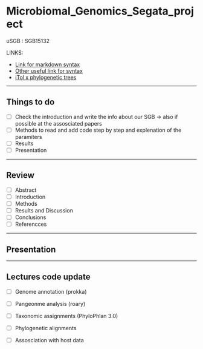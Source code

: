# Microbiomal_Genomics_Segata_project 
uSGB : SGB15132

LINKS:
* [Link for markdown syntax](https://docs.moodle.org/401/en/Markdown) 
* [Other useful link for syntax](https://github.blog/2014-04-28-task-lists-in-all-markdown-documents/)
* [iTol x phylogenetic trees](https://itol.embl.de/)

---

## Things to do 
- [ ] Check the introduction and write the info about our SGB -> also if possible at the assosciated papers
- [ ] Methods to read and add code step by step and explenation of the paramiters 
- [ ] Results
- [ ] Presentation   

---

## Review 
- [ ] Abstract
- [ ] Introduction
- [ ] Methods
- [ ] Results and Discussion 
- [ ] Conclusions
- [ ] Referencces 

---

## Presentation 

---
## Lectures code update
- [ ] Genome annotation (prokka)
- [ ] Pangeonme analysis (roary)
- [ ] Taxonomic assignments (PhyloPhlan 3.0)
- [ ] Phylogenetic alignments 
- [ ] Assosciation with host data 



